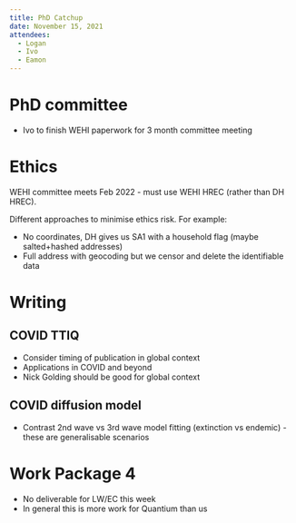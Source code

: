 ```yaml
---
title: PhD Catchup
date: November 15, 2021
attendees:
  - Logan
  - Ivo
  - Eamon
---
```


# PhD committee

- Ivo to finish WEHI paperwork for 3 month committee meeting

# Ethics

WEHI committee meets Feb 2022 - must use WEHI HREC (rather than DH HREC).

Different approaches to minimise ethics risk. For example:
- No coordinates, DH gives us SA1 with a household flag (maybe salted+hashed addresses)
- Full address with geocoding but we censor and delete the identifiable data

# Writing

## COVID TTIQ

- Consider timing of publication in global context
- Applications in COVID and beyond
- Nick Golding should be good for global context

## COVID diffusion model

- Contrast 2nd wave vs 3rd wave model fitting (extinction vs endemic) - these are generalisable scenarios

# Work Package 4

- No deliverable for LW/EC this week
- In general this is more work for Quantium than us
